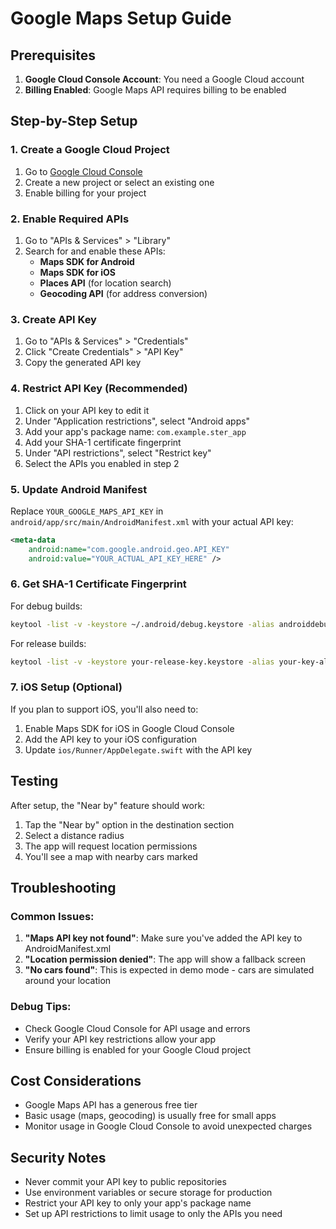 # Google Maps Setup Guide

## Prerequisites

1. **Google Cloud Console Account**: You need a Google Cloud account
2. **Billing Enabled**: Google Maps API requires billing to be enabled

## Step-by-Step Setup

### 1. Create a Google Cloud Project

1. Go to [Google Cloud Console](https://console.cloud.google.com/)
2. Create a new project or select an existing one
3. Enable billing for your project

### 2. Enable Required APIs

1. Go to "APIs & Services" > "Library"
2. Search for and enable these APIs:
   - **Maps SDK for Android**
   - **Maps SDK for iOS**
   - **Places API** (for location search)
   - **Geocoding API** (for address conversion)

### 3. Create API Key

1. Go to "APIs & Services" > "Credentials"
2. Click "Create Credentials" > "API Key"
3. Copy the generated API key

### 4. Restrict API Key (Recommended)

1. Click on your API key to edit it
2. Under "Application restrictions", select "Android apps"
3. Add your app's package name: `com.example.ster_app`
4. Add your SHA-1 certificate fingerprint
5. Under "API restrictions", select "Restrict key"
6. Select the APIs you enabled in step 2

### 5. Update Android Manifest

Replace `YOUR_GOOGLE_MAPS_API_KEY` in `android/app/src/main/AndroidManifest.xml` with your actual API key:

```xml
<meta-data
    android:name="com.google.android.geo.API_KEY"
    android:value="YOUR_ACTUAL_API_KEY_HERE" />
```

### 6. Get SHA-1 Certificate Fingerprint

For debug builds:
```bash
keytool -list -v -keystore ~/.android/debug.keystore -alias androiddebugkey -storepass android -keypass android
```

For release builds:
```bash
keytool -list -v -keystore your-release-key.keystore -alias your-key-alias
```

### 7. iOS Setup (Optional)

If you plan to support iOS, you'll also need to:

1. Enable Maps SDK for iOS in Google Cloud Console
2. Add the API key to your iOS configuration
3. Update `ios/Runner/AppDelegate.swift` with the API key

## Testing

After setup, the "Near by" feature should work:

1. Tap the "Near by" option in the destination section
2. Select a distance radius
3. The app will request location permissions
4. You'll see a map with nearby cars marked

## Troubleshooting

### Common Issues:

1. **"Maps API key not found"**: Make sure you've added the API key to AndroidManifest.xml
2. **"Location permission denied"**: The app will show a fallback screen
3. **"No cars found"**: This is expected in demo mode - cars are simulated around your location

### Debug Tips:

- Check Google Cloud Console for API usage and errors
- Verify your API key restrictions allow your app
- Ensure billing is enabled for your Google Cloud project

## Cost Considerations

- Google Maps API has a generous free tier
- Basic usage (maps, geocoding) is usually free for small apps
- Monitor usage in Google Cloud Console to avoid unexpected charges

## Security Notes

- Never commit your API key to public repositories
- Use environment variables or secure storage for production
- Restrict your API key to only your app's package name
- Set up API restrictions to limit usage to only the APIs you need 